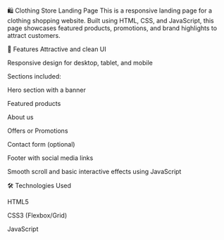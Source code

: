 🛍️ Clothing Store Landing Page
This is a responsive landing page for a clothing shopping website. Built using HTML, CSS, and JavaScript, this page showcases featured products, promotions, and brand highlights to attract customers.

🌟 Features
Attractive and clean UI

Responsive design for desktop, tablet, and mobile

Sections included:

Hero section with a banner

Featured products

About us

Offers or Promotions

Contact form (optional)

Footer with social media links

Smooth scroll and basic interactive effects using JavaScript

🛠️ Technologies Used

HTML5

CSS3 (Flexbox/Grid)

JavaScript
